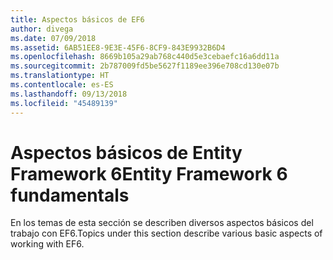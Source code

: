 ```yaml
---
title: Aspectos básicos de EF6
author: divega
ms.date: 07/09/2018
ms.assetid: 6AB51EE8-9E3E-45F6-8CF9-843E9932B6D4
ms.openlocfilehash: 8669b105a29ab768c440d5e3cebaefc16a6dd11a
ms.sourcegitcommit: 2b787009fd5be5627f1189ee396e708cd130e07b
ms.translationtype: HT
ms.contentlocale: es-ES
ms.lasthandoff: 09/13/2018
ms.locfileid: "45489139"
---
```

# <a name="entity-framework-6-fundamentals"></a><span data-ttu-id="7fa1d-102">Aspectos básicos de Entity Framework 6</span><span class="sxs-lookup"><span data-stu-id="7fa1d-102">Entity Framework 6 fundamentals</span></span>

<span data-ttu-id="7fa1d-103">En los temas de esta sección se describen diversos aspectos básicos del trabajo con EF6.</span><span class="sxs-lookup"><span data-stu-id="7fa1d-103">Topics under this section describe various basic aspects of working with EF6.</span></span>